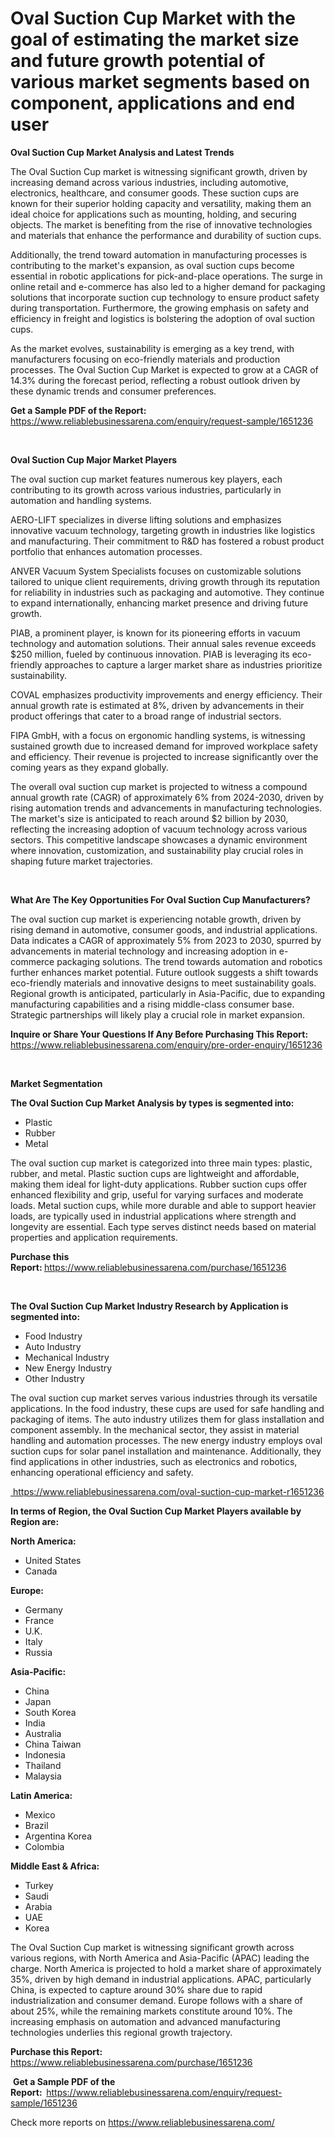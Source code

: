 <p><h1>Oval Suction Cup Market with the goal of estimating the market size and future growth potential of various market segments based on component, applications and end user</h1></p><p><strong>Oval Suction Cup Market Analysis and Latest Trends</strong></p>
<p><p>The Oval Suction Cup market is witnessing significant growth, driven by increasing demand across various industries, including automotive, electronics, healthcare, and consumer goods. These suction cups are known for their superior holding capacity and versatility, making them an ideal choice for applications such as mounting, holding, and securing objects. The market is benefiting from the rise of innovative technologies and materials that enhance the performance and durability of suction cups.</p><p>Additionally, the trend toward automation in manufacturing processes is contributing to the market's expansion, as oval suction cups become essential in robotic applications for pick-and-place operations. The surge in online retail and e-commerce has also led to a higher demand for packaging solutions that incorporate suction cup technology to ensure product safety during transportation. Furthermore, the growing emphasis on safety and efficiency in freight and logistics is bolstering the adoption of oval suction cups. </p><p>As the market evolves, sustainability is emerging as a key trend, with manufacturers focusing on eco-friendly materials and production processes. The Oval Suction Cup Market is expected to grow at a CAGR of 14.3% during the forecast period, reflecting a robust outlook driven by these dynamic trends and consumer preferences.</p></p>
<p><strong>Get a Sample PDF of the Report:&nbsp;</strong> <a href="https://www.reliablebusinessarena.com/enquiry/request-sample/1651236?utm_campaign=2120&utm_medium=2&utm_source=Github&utm_content=ia&utm_term=17022025&utm_id=oval-suction-cup">https://www.reliablebusinessarena.com/enquiry/request-sample/1651236</a></p>
<p>&nbsp;</p>
<p><strong>Oval Suction Cup Major Market Players</strong></p>
<p><p>The oval suction cup market features numerous key players, each contributing to its growth across various industries, particularly in automation and handling systems. </p><p>AERO-LIFT specializes in diverse lifting solutions and emphasizes innovative vacuum technology, targeting growth in industries like logistics and manufacturing. Their commitment to R&D has fostered a robust product portfolio that enhances automation processes.</p><p>ANVER Vacuum System Specialists focuses on customizable solutions tailored to unique client requirements, driving growth through its reputation for reliability in industries such as packaging and automotive. They continue to expand internationally, enhancing market presence and driving future growth.</p><p>PIAB, a prominent player, is known for its pioneering efforts in vacuum technology and automation solutions. Their annual sales revenue exceeds $250 million, fueled by continuous innovation. PIAB is leveraging its eco-friendly approaches to capture a larger market share as industries prioritize sustainability.</p><p>COVAL emphasizes productivity improvements and energy efficiency. Their annual growth rate is estimated at 8%, driven by advancements in their product offerings that cater to a broad range of industrial sectors.</p><p>FIPA GmbH, with a focus on ergonomic handling systems, is witnessing sustained growth due to increased demand for improved workplace safety and efficiency. Their revenue is projected to increase significantly over the coming years as they expand globally.</p><p>The overall oval suction cup market is projected to witness a compound annual growth rate (CAGR) of approximately 6% from 2024-2030, driven by rising automation trends and advancements in manufacturing technologies. The market's size is anticipated to reach around $2 billion by 2030, reflecting the increasing adoption of vacuum technology across various sectors. This competitive landscape showcases a dynamic environment where innovation, customization, and sustainability play crucial roles in shaping future market trajectories.</p></p>
<p>&nbsp;</p>
<p><strong>What Are The Key Opportunities For Oval Suction Cup Manufacturers?</strong></p>
<p><p>The oval suction cup market is experiencing notable growth, driven by rising demand in automotive, consumer goods, and industrial applications. Data indicates a CAGR of approximately 5% from 2023 to 2030, spurred by advancements in material technology and increasing adoption in e-commerce packaging solutions. The trend towards automation and robotics further enhances market potential. Future outlook suggests a shift towards eco-friendly materials and innovative designs to meet sustainability goals. Regional growth is anticipated, particularly in Asia-Pacific, due to expanding manufacturing capabilities and a rising middle-class consumer base. Strategic partnerships will likely play a crucial role in market expansion.</p></p>
<p><strong>Inquire or Share Your Questions If Any Before Purchasing This Report:</strong> <a href="https://www.reliablebusinessarena.com/enquiry/pre-order-enquiry/1651236?utm_campaign=2120&utm_medium=2&utm_source=Github&utm_content=ia&utm_term=17022025&utm_id=oval-suction-cup">https://www.reliablebusinessarena.com/enquiry/pre-order-enquiry/1651236</a></p>
<p>&nbsp;</p>
<p><strong>Market Segmentation</strong></p>
<p><strong>The Oval Suction Cup Market Analysis by types is segmented into:</strong></p>
<p><ul><li>Plastic</li><li>Rubber</li><li>Metal</li></ul></p>
<p><p>The oval suction cup market is categorized into three main types: plastic, rubber, and metal. Plastic suction cups are lightweight and affordable, making them ideal for light-duty applications. Rubber suction cups offer enhanced flexibility and grip, useful for varying surfaces and moderate loads. Metal suction cups, while more durable and able to support heavier loads, are typically used in industrial applications where strength and longevity are essential. Each type serves distinct needs based on material properties and application requirements.</p></p>
<p><strong>Purchase this Report:&nbsp;</strong><a href="https://www.reliablebusinessarena.com/purchase/1651236?utm_campaign=2120&utm_medium=2&utm_source=Github&utm_content=ia&utm_term=17022025&utm_id=oval-suction-cup">https://www.reliablebusinessarena.com/purchase/1651236</a></p>
<p>&nbsp;</p>
<p><strong>The Oval Suction Cup Market Industry Research by Application is segmented into:</strong></p>
<p><ul><li>Food Industry</li><li>Auto Industry</li><li>Mechanical Industry</li><li>New Energy Industry</li><li>Other Industry</li></ul></p>
<p><p>The oval suction cup market serves various industries through its versatile applications. In the food industry, these cups are used for safe handling and packaging of items. The auto industry utilizes them for glass installation and component assembly. In the mechanical sector, they assist in material handling and automation processes. The new energy industry employs oval suction cups for solar panel installation and maintenance. Additionally, they find applications in other industries, such as electronics and robotics, enhancing operational efficiency and safety.</p></p>
<p><a href="https://www.reliablebusinessarena.com/oval-suction-cup-market-r1651236?utm_campaign=2120&utm_medium=2&utm_source=Github&utm_content=ia&utm_term=17022025&utm_id=oval-suction-cup">&nbsp;https://www.reliablebusinessarena.com/oval-suction-cup-market-r1651236</a></p>
<p><strong>In terms of Region, the Oval Suction Cup Market Players available by Region are:</strong></p>
<p>
    <p> <strong> North America: </strong>
        <ul>
            <li>United States</li>
            <li>Canada</li>
        </ul>
        </p> 
    <p> <strong> Europe: </strong>
        <ul>
            <li>Germany</li>
            <li>France</li>
            <li>U.K.</li>
            <li>Italy</li>
            <li>Russia</li>
        </ul>
        </p> 
    <p> <strong> Asia-Pacific: </strong>
        <ul>
            <li>China</li>
            <li>Japan</li>
            <li>South Korea</li>
            <li>India</li>
            <li>Australia</li>
            <li>China Taiwan</li>
            <li>Indonesia</li>
            <li>Thailand</li>
            <li>Malaysia</li>
        </ul>
        </p> 
    <p> <strong> Latin America: </strong>
        <ul>
            <li>Mexico</li>
            <li>Brazil</li>
            <li>Argentina Korea</li>
            <li>Colombia</li>
        </ul>
        </p> 
    <p> <strong> Middle East & Africa: </strong>
        <ul>
            <li>Turkey</li>
            <li>Saudi</li>
            <li>Arabia</li>
            <li>UAE</li>
            <li>Korea</li>
        </ul>
    </p>
    </p>
<p><p>The Oval Suction Cup market is witnessing significant growth across various regions, with North America and Asia-Pacific (APAC) leading the charge. North America is projected to hold a market share of approximately 35%, driven by high demand in industrial applications. APAC, particularly China, is expected to capture around 30% share due to rapid industrialization and consumer demand. Europe follows with a share of about 25%, while the remaining markets constitute around 10%. The increasing emphasis on automation and advanced manufacturing technologies underlies this regional growth trajectory.</p></p>
<p><strong>Purchase this Report: </strong><a href="https://www.reliablebusinessarena.com/purchase/1651236?utm_campaign=2120&utm_medium=2&utm_source=Github&utm_content=ia&utm_term=17022025&utm_id=oval-suction-cup">https://www.reliablebusinessarena.com/purchase/1651236</a></p>
<p>&nbsp;<strong>Get a Sample PDF of the Report:&nbsp;&nbsp;</strong><a href="https://www.reliablebusinessarena.com/enquiry/request-sample/1651236?utm_campaign=2120&utm_medium=2&utm_source=Github&utm_content=ia&utm_term=17022025&utm_id=oval-suction-cup">https://www.reliablebusinessarena.com/enquiry/request-sample/1651236</a></p>
<p><strong></strong></p>
<p>Check more reports on <a href="https://www.reliablebusinessarena.com/?utm_campaign=2120&utm_medium=2&utm_source=Github&utm_content=ia&utm_term=17022025&utm_id=oval-suction-cup">https://www.reliablebusinessarena.com/</a></p>